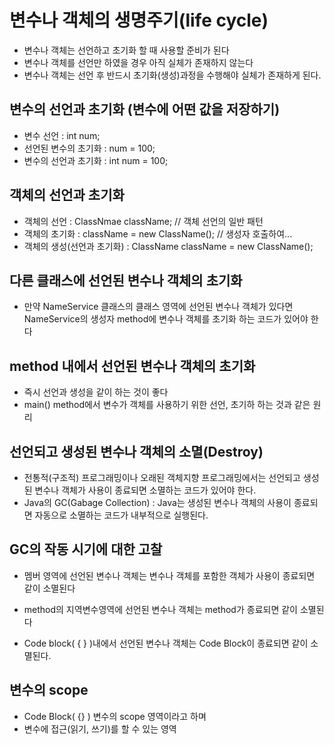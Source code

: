 # 변수나 객체의 생명주기(life cycle)
* 변수나 객체는 선언하고 초기화 할 때 사용할 준비가 된다
* 변수나 객체를 선언만 하였을 경우 아직 실체가 존재하지 않는다
* 변수나 객체는 선언 후 반드시 초기화(생성)과정을 수행해야 실체가 존재하게 된다.

## 변수의 선언과 초기화 (변수에 어떤 값을 저장하기)
* 변수 선언 : int num;
* 선언된 변수의 초기화 : num = 100;
* 변수의 선언과 초기화 : int num = 100;

## 객체의 선언과 초기화
* 객체의 선언 : ClassNmae className; // 객체 선언의 일반 패턴
* 객체의 초기화 : className = new ClassName(); // 생성자 호출하여...
* 객체의 생성(선언과 초기화) : ClassName className = new ClassName();

## 다른 클래스에 선언된 변수나 객체의 초기화
* 만약 NameService 클래스의 클래스 영역에 선언된 변수나 객체가 있다면
NameService의 생성자 method에 변수나 객체를 초기화 하는 코드가 있어야 한다

## method 내에서 선언된 변수나 객체의 초기화
* 즉시 선언과 생성을 같이 하는 것이 좋다
* main() method에서 변수가 객체를 사용하기 위한 선언, 초기하 하는 것과 같은 원리

## 선언되고 생성된 변수나 객체의 소멸(Destroy)
* 전통적(구조적) 프로그래밍이나 오래된 객체지향 프로그래밍에서는
선언되고 생성된 변수나 객체가 사용이 종료되면 소멸하는 코드가 있어야 한다.
* Java의 GC(Gabage Collection) : Java는 생성된 변수나 객체의 사용이 종료되면 자동으로 소멸하는 코드가 내부적으로 실행된다.

## GC의 작동 시기에 대한 고찰
* 멤버 영역에 선언된 변수나 객체는 변수나 객체를 포함한 객체가 사용이 종료되면 같이 소멸된다

* method의 지역변수영역에 선언된 변수나 객체는 method가 종료되면 같이 소멸된다

* Code block( { } )내에서 선언된 변수나 객체는 Code Block이 종료되면 같이 소멸된다.

## 변수의 scope
* Code Block( {} ) 변수의 scope 영역이라고 하며
* 변수에 접근(읽기, 쓰기)를 할 수 있는 영역